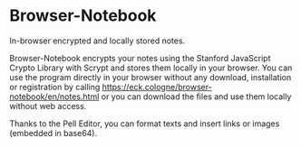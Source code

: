 # Browser-Notebook
In-browser encrypted and locally stored notes.

Browser-Notebook encrypts your notes using the Stanford JavaScript Crypto Library with Scrypt and stores them locally in your browser. 
You can use the program directly in your browser without any download, installation or registration by calling https://eck.cologne/browser-notebook/en/notes.html or you can download the files and use them locally without web access. 

Thanks to the Pell Editor, you can format texts and insert links or images (embedded in base64).


